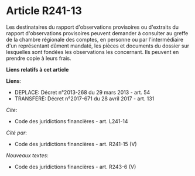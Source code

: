 # Article R241-13

Les destinataires du rapport d'observations provisoires ou d'extraits du rapport d'observations provisoires peuvent demander
à consulter au greffe de la chambre régionale des comptes, en personne ou par l'intermédiaire d'un représentant dûment
mandaté, les pièces et documents du dossier sur lesquelles sont fondées les observations les concernant. Ils peuvent en
prendre copie à leurs frais.

**Liens relatifs à cet article**

**Liens**:

  - DEPLACE: Décret n°2013-268 du 29 mars 2013 - art. 54
  - TRANSFERE: Décret n°2017-671 du 28 avril 2017 - art. 131

_Cite_:

  - Code des juridictions financières - art. L241-14

_Cité par_:

  - Code des juridictions financières - art. R241-15 (V)

_Nouveaux textes_:

  - Code des juridictions financières - art. R243-6 (V)

